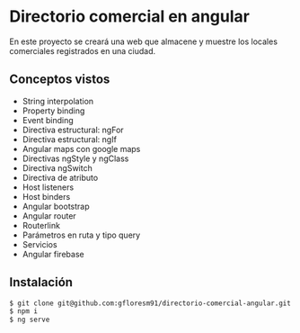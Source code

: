 # Directorio comercial en angular

En este proyecto se creará una web que almacene y muestre los locales comerciales registrados en una ciudad.

## Conceptos vistos

- String interpolation
- Property binding
- Event binding
- Directiva estructural: ngFor
- Directiva estructural: ngIf
- Angular maps con google maps
- Directivas ngStyle y ngClass
- Directiva ngSwitch
- Directiva de atributo
- Host listeners
- Host binders
- Angular bootstrap
- Angular router
- Routerlink
- Parámetros en ruta y tipo query
- Servicios
- Angular firebase

## Instalación

```bash
$ git clone git@github.com:gfloresm91/directorio-comercial-angular.git
$ npm i
$ ng serve
```
